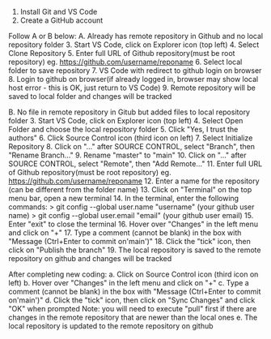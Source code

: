 1. Install Git and VS Code
2. Create a GitHub account

Follow A or B below:
A. Already has remote repository in Github and no local repository folder
3. Start VS Code, click on Explorer icon (top left)
4. Select Clone Repository
5. Enter full URL of Github repository(must be root repository) eg. https://github.com/username/reponame
6. Select local folder to save repository
7. VS Code with redirect to github login on browser
8. Login to github on browser(if already logged in, browser may show local host error - this is OK, just return to VS Code)
9. Remote repository will be saved to local folder and changes will be tracked

B. No file in remote repository in Gitub but added files to local repository folder
3. Start VS Code, click on Explorer icon (top left)
4. Select Open Folder and choose the local repository folder
5. Click "Yes, I trust the authors"
6. Click Source Control icon (third icon on left)
7. Select Initialize Repository
8. Click on "..." after SOURCE CONTROL, select "Branch", then "Rename Branch..."
9. Rename "master" to "main"
10. Click on "..." after SOURCE CONTROL, select "Remote", then "Add Remote..."
11. Enter full URL of Github repository(must be root repository) eg. https://github.com/username/reponame
12. Enter a name for the repository (can be different from the folder name)
13. Click on "Terminal" on the top menu bar, open a new terminal
14. In the terminal, enter the following commands:
	> git config --global user.name "username" (your github user name)
	> git config --global user.email "email" (your github user email)
15. Enter "exit" to close the terminal
16. Hover over "Changes" in the left menu and click on "+"
17. Type a comment (cannot be blank) in the box with "Message (Ctrl+Enter to commit on'main')"
18. Click the "tick" icon, then click on "Publish the branch"
19. The local repository is saved to the remote repository on github and changes will be tracked

After completing new coding:
a. Click on Source Control icon (third icon on left)
b. Hover over "Changes" in the left menu and click on "+"
c. Type a comment (cannot be blank) in the box with "Message (Ctrl+Enter to commit on'main')"
d. Click the "tick" icon, then click on "Sync Changes" and click "OK" when prompted
Note: you will need to execute "pull" first if there are changes in the remote repository that are newer than the local ones
e. The local repository is updated to the remote repository on github
